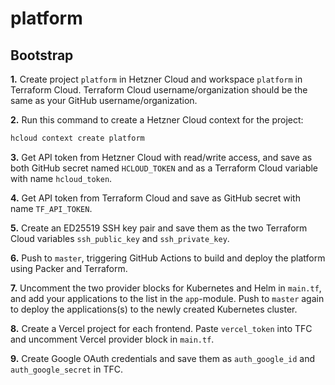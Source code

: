 # platform

## Bootstrap

**1.** Create project `platform` in Hetzner Cloud and workspace `platform` in Terraform Cloud.
Terraform Cloud username/organization should be the same as your GitHub username/organization.

**2.** Run this command to create a Hetzner Cloud context for the project:

```bash
hcloud context create platform
```

**3.** Get API token from Hetzner Cloud with read/write access, and save as both GitHub secret named `HCLOUD_TOKEN` and as a Terraform Cloud variable with name `hcloud_token`.

**4.** Get API token from Terraform Cloud and save as GitHub secret with name `TF_API_TOKEN`.

**5.** Create an ED25519 SSH key pair and save them as the two Terraform Cloud variables `ssh_public_key` and `ssh_private_key`.

**6.** Push to `master`, triggering GitHub Actions to build and deploy the platform using Packer and Terraform.

**7.** Uncomment the two provider blocks for Kubernetes and Helm in `main.tf`, and add your applications to the list in the `app`-module.
Push to `master` again to deploy the applications(s) to the newly created Kubernetes cluster.

**8.** Create a Vercel project for each frontend. Paste `vercel_token` into TFC and uncomment Vercel provider block in `main.tf`.

**9.** Create Google OAuth credentials and save them as `auth_google_id` and `auth_google_secret` in TFC.
